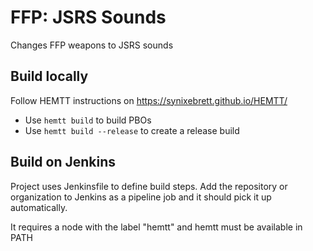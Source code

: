 # FFP: JSRS Sounds

Changes FFP weapons to JSRS sounds

## Build locally

Follow HEMTT instructions on https://synixebrett.github.io/HEMTT/

- Use `hemtt build` to build PBOs
- Use `hemtt build --release` to create a release build

## Build on Jenkins

Project uses Jenkinsfile to define build steps.
Add the repository or organization to Jenkins as a pipeline job and it should pick it up automatically.

It requires a node with the label "hemtt" and hemtt must be available in PATH
